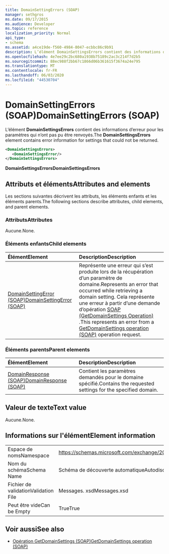 ```yaml
---
title: DomainSettingErrors (SOAP)
manager: sethgros
ms.date: 09/17/2015
ms.audience: Developer
ms.topic: reference
localization_priority: Normal
api_type:
- schema
ms.assetid: a4ce19de-f560-4984-8047-ecbbc86c9b91
description: L’élément DomainSettingsErrors contient des informations d’erreur pour les paramètres qui n’ont pas pu être renvoyés.
ms.openlocfilehash: 4e7ee29c2bc680a1938b75189c2ac3c214f7d2b5
ms.sourcegitcommit: 88ec988f2bb67c1866d06b361615f3674a24e795
ms.translationtype: MT
ms.contentlocale: fr-FR
ms.lasthandoff: 06/03/2020
ms.locfileid: "44530704"
---
```

# <a name="domainsettingerrors-soap"></a><span data-ttu-id="cc673-103">DomainSettingErrors (SOAP)</span><span class="sxs-lookup"><span data-stu-id="cc673-103">DomainSettingErrors (SOAP)</span></span>

<span data-ttu-id="cc673-104">L’élément **DomainSettingsErrors** contient des informations d’erreur pour les paramètres qui n’ont pas pu être renvoyés.</span><span class="sxs-lookup"><span data-stu-id="cc673-104">The **DomainSettingsErrors** element contains error information for settings that could not be returned.</span></span> 
  
```XML
<DomainSettingsErrors>
   <DomainSettingsError/>
</DomainSettingsErrors>
```

 <span data-ttu-id="cc673-105">**DomainSettingsErrors**</span><span class="sxs-lookup"><span data-stu-id="cc673-105">**DomainSettingsErrors**</span></span>
## <a name="attributes-and-elements"></a><span data-ttu-id="cc673-106">Attributs et éléments</span><span class="sxs-lookup"><span data-stu-id="cc673-106">Attributes and elements</span></span>

<span data-ttu-id="cc673-107">Les sections suivantes décrivent les attributs, les éléments enfants et les éléments parents.</span><span class="sxs-lookup"><span data-stu-id="cc673-107">The following sections describe attributes, child elements, and parent elements.</span></span>
  
### <a name="attributes"></a><span data-ttu-id="cc673-108">Attributs</span><span class="sxs-lookup"><span data-stu-id="cc673-108">Attributes</span></span>

<span data-ttu-id="cc673-109">Aucune.</span><span class="sxs-lookup"><span data-stu-id="cc673-109">None.</span></span>
  
### <a name="child-elements"></a><span data-ttu-id="cc673-110">Éléments enfants</span><span class="sxs-lookup"><span data-stu-id="cc673-110">Child elements</span></span>

|<span data-ttu-id="cc673-111">**Élément**</span><span class="sxs-lookup"><span data-stu-id="cc673-111">**Element**</span></span>|<span data-ttu-id="cc673-112">**Description**</span><span class="sxs-lookup"><span data-stu-id="cc673-112">**Description**</span></span>|
|:-----|:-----|
|[<span data-ttu-id="cc673-113">DomainSettingError (SOAP)</span><span class="sxs-lookup"><span data-stu-id="cc673-113">DomainSettingError (SOAP)</span></span>](domainsettingerror-soap.md) <br/> |<span data-ttu-id="cc673-114">Représente une erreur qui s’est produite lors de la récupération d’un paramètre de domaine.</span><span class="sxs-lookup"><span data-stu-id="cc673-114">Represents an error that occurred while retrieving a domain setting.</span></span> <span data-ttu-id="cc673-115">Cela représente une erreur à partir d’une demande d’opération [SOAP (GetDomainSettings Operation)](getdomainsettings-operation-soap.md) .</span><span class="sxs-lookup"><span data-stu-id="cc673-115">This represents an error from a [GetDomainSettings operation (SOAP)](getdomainsettings-operation-soap.md) operation request.</span></span>  <br/> |
   
### <a name="parent-elements"></a><span data-ttu-id="cc673-116">Éléments parents</span><span class="sxs-lookup"><span data-stu-id="cc673-116">Parent elements</span></span>

|<span data-ttu-id="cc673-117">**Élément**</span><span class="sxs-lookup"><span data-stu-id="cc673-117">**Element**</span></span>|<span data-ttu-id="cc673-118">**Description**</span><span class="sxs-lookup"><span data-stu-id="cc673-118">**Description**</span></span>|
|:-----|:-----|
|[<span data-ttu-id="cc673-119">DomainResponse (SOAP)</span><span class="sxs-lookup"><span data-stu-id="cc673-119">DomainResponse (SOAP)</span></span>](domainresponse-soap.md) <br/> |<span data-ttu-id="cc673-120">Contient les paramètres demandés pour le domaine spécifié.</span><span class="sxs-lookup"><span data-stu-id="cc673-120">Contains the requested settings for the specified domain.</span></span>  <br/> |
   
## <a name="text-value"></a><span data-ttu-id="cc673-121">Valeur de texte</span><span class="sxs-lookup"><span data-stu-id="cc673-121">Text value</span></span>

<span data-ttu-id="cc673-122">Aucune.</span><span class="sxs-lookup"><span data-stu-id="cc673-122">None.</span></span>
  
## <a name="element-information"></a><span data-ttu-id="cc673-123">Informations sur l'élément</span><span class="sxs-lookup"><span data-stu-id="cc673-123">Element information</span></span>

|||
|:-----|:-----|
|<span data-ttu-id="cc673-124">Espace de noms</span><span class="sxs-lookup"><span data-stu-id="cc673-124">Namespace</span></span>  <br/> |https://schemas.microsoft.com/exchange/2010/Autodiscover  <br/> |
|<span data-ttu-id="cc673-125">Nom du schéma</span><span class="sxs-lookup"><span data-stu-id="cc673-125">Schema Name</span></span>  <br/> |<span data-ttu-id="cc673-126">Schéma de découverte automatique</span><span class="sxs-lookup"><span data-stu-id="cc673-126">Autodiscover schema</span></span>  <br/> |
|<span data-ttu-id="cc673-127">Fichier de validation</span><span class="sxs-lookup"><span data-stu-id="cc673-127">Validation File</span></span>  <br/> |<span data-ttu-id="cc673-128">Messages. xsd</span><span class="sxs-lookup"><span data-stu-id="cc673-128">Messages.xsd</span></span>  <br/> |
|<span data-ttu-id="cc673-129">Peut être vide</span><span class="sxs-lookup"><span data-stu-id="cc673-129">Can be Empty</span></span>  <br/> |<span data-ttu-id="cc673-130">True</span><span class="sxs-lookup"><span data-stu-id="cc673-130">True</span></span>  <br/> |
   
## <a name="see-also"></a><span data-ttu-id="cc673-131">Voir aussi</span><span class="sxs-lookup"><span data-stu-id="cc673-131">See also</span></span>

- [<span data-ttu-id="cc673-132">Opération GetDomainSettings (SOAP)</span><span class="sxs-lookup"><span data-stu-id="cc673-132">GetDomainSettings operation (SOAP)</span></span>](getdomainsettings-operation-soap.md)

